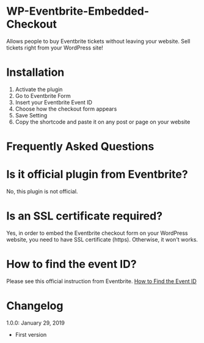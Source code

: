 # WP-Eventbrite-Embedded-Checkout
Allows people to buy Eventbrite tickets without leaving your website. Sell tickets right from your WordPress site!

# Installation
1. Activate the plugin
2. Go to Eventbrite Form
3. Insert your Eventbrite Event ID
4. Choose how the checkout form appears
5. Save Setting
6. Copy the shortcode and paste it on any post or page on your website

# Frequently Asked Questions

# Is it official plugin from Eventbrite?

No, this plugin is not official. 

# Is an SSL certificate required?

Yes, in order to embed the Eventbrite checkout form on your WordPress website, you need to have SSL certificate (https). Otherwise, it won't works.

# How to find the event ID?

Please see this official instruction from Eventbrite. [How to Find the Event ID](https://www.eventbrite.com/support/articles/en_US/How_To/how-to-find-the-event-id?lg=en_US)

# Changelog
1.0.0: January 29, 2019
* First version
